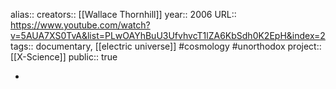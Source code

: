 alias::
creators:: [[Wallace Thornhill]] 
year:: 2006
URL:: https://www.youtube.com/watch?v=5AUA7XS0TvA&list=PLwOAYhBuU3UfvhvcT1lZA6KbSdh0K2EpH&index=2
tags:: documentary, [[electric universe]] #cosmology #unorthodox 
project:: [[X-Science]] 
public:: true

-